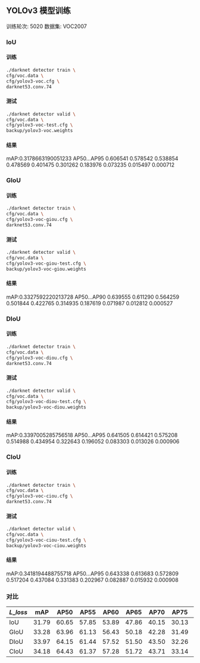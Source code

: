 ## YOLOv3 模型训练
训练轮次: 5020
数据集: VOC2007

### IoU
#### 训练
```bash
./darknet detector train \
cfg/voc.data \
cfg/yolov3-voc.cfg \
darknet53.conv.74
```

#### 测试
```bash
./darknet detector valid \
cfg/voc.data \
cfg/yolov3-voc-test.cfg \
backup/yolov3-voc.weights 
```

#### 结果
mAP:0.3178663190051233
AP50...AP95
0.606541
0.578542
0.538854
0.478569
0.401475
0.301262
0.183976
0.073235
0.015497
0.000712



### GIoU
#### 训练
```bash
./darknet detector train \
cfg/voc.data \
cfg/yolov3-voc-giou.cfg \
darknet53.conv.74
```

#### 测试
```bash
./darknet detector valid \
cfg/voc.data \
cfg/yolov3-voc-giou-test.cfg \
backup/yolov3-voc-giou.weights 
```

#### 结果
mAP:0.3327592220213728
AP50...AP90
0.639555
0.611290
0.564259
0.501844
0.422765
0.314935
0.187619
0.071987
0.012812
0.000527


### DIoU
#### 训练
```bash
./darknet detector train \
cfg/voc.data \
cfg/yolov3-voc-diou.cfg \
darknet53.conv.74
```

#### 测试
```bash
./darknet detector valid \
cfg/voc.data \
cfg/yolov3-voc-diou-test.cfg \
backup/yolov3-voc-diou.weights 
```

#### 结果

mAP:0.3397005285756518
AP50...AP95
0.641505
0.614421
0.575208
0.514988
0.434954
0.322643
0.196052
0.083303
0.013026
0.000906

### CIoU
#### 训练
```bash
./darknet detector train \
cfg/voc.data \
cfg/yolov3-voc-ciou.cfg \
darknet53.conv.74
```

#### 测试
```bash
./darknet detector valid \
cfg/voc.data \
cfg/yolov3-voc-ciou-test.cfg \
backup/yolov3-voc-ciou.weights 
```

#### 结果

mAP:0.3418194488755718
AP50...AP95
0.643338
0.613683
0.572809
0.517204
0.437084
0.331383
0.202967
0.082887
0.015932
0.000908

### 对比
|$L\_{loss}$|  mAP| AP50| AP55| AP60| AP65| AP70| AP75| AP80| AP85| AP90| AP95|
|-----------|-----|-----|-----|-----|-----|-----|-----|-----|-----|-----|-----|
|IoU        |31.79|60.65|57.85|53.89|47.86|40.15|30.13|18.40| 7.32| 1.55| 0.07|
|GIoU       |33.28|63.96|61.13|56.43|50.18|42.28|31.49|18.76| 7.20| 1.28| 0.05|
|DIoU       |33.97|64.15|61.44|57.52|51.50|43.50|32.26|19.61| 8.33| 1.30| 0.09|
|CIoU       |34.18|64.43|61.37|57.28|51.72|43.71|33.14|20.30| 8.29| 1.59| 0.09|
